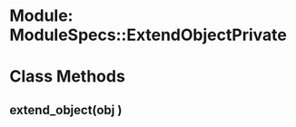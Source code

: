 # Module: ModuleSpecs::ExtendObjectPrivate
    



# Class Methods
## extend_object(obj ) [](#method-c-extend_object)

